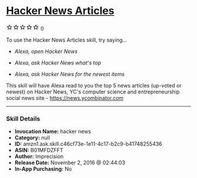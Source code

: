 # [Hacker News Articles](http://alexa.amazon.com/#skills/amzn1.ask.skill.c46cf73e-1e11-4c17-b2c9-b41748255436)
![0 stars](../../images/ic_star_border_black_18dp_1x.png)![0 stars](../../images/ic_star_border_black_18dp_1x.png)![0 stars](../../images/ic_star_border_black_18dp_1x.png)![0 stars](../../images/ic_star_border_black_18dp_1x.png)![0 stars](../../images/ic_star_border_black_18dp_1x.png) 0

To use the Hacker News Articles skill, try saying...

* *Alexa, open Hacker News*

* *Alexa, ask Hacker News what's top*

* *Alexa, ask Hacker News for the newest items*

This skill will have Alexa read to you the top 5 news articles (up-voted or newest) on Hacker News, YC's computer science and entrepreneurship social news site - https://news.ycombinator.com

***

### Skill Details

* **Invocation Name:** hacker news
* **Category:** null
* **ID:** amzn1.ask.skill.c46cf73e-1e11-4c17-b2c9-b41748255436
* **ASIN:** B01MFDZFFT
* **Author:** Imprecision
* **Release Date:** November 2, 2016 @ 02:44:03
* **In-App Purchasing:** No
